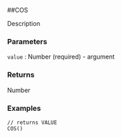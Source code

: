 ##COS

Description

### Parameters
`value` : Number (required) - argument

### Returns
Number

### Examples
```
// returns VALUE
COS()
```